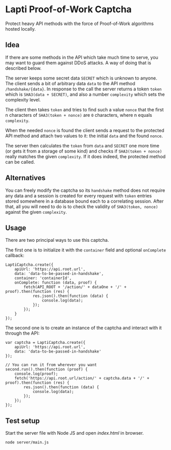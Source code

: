 # Lapti Proof-of-Work Captcha

Protect heavy API methods with the force of Proof-of-Work algorithms hosted locally.

## Idea

If there are some methods in the API which take much time to serve, you may want to guard them against DDoS attacks. A way of doing that is described below.

The server keeps some secret data `SECRET` which is unknown to anyone. The client sends a bit of arbitrary data `data` to the API method `/handshake/{data}`. In response to the call the server returns a token `token` which is `SHA3(data + SECRET)`, and also a number `complexity` which sets the complexity level.

The client then takes `token` and tries to find such a value `nonce` that the first n characters of `SHA3(token + nonce)` are `0` characters, where n equals `complexity`.

When the needed `nonce` is found the client sends a request to the protected API method and attach two values to it: the initial `data` and the found `nonce`.

The server then calculates the `token` from `data` and `SECRET` one more time (or gets it from a storage of some kind) and checks if `SHA3(token + nonce)` really matches the given `complexity`. If it does indeed, the protected method can be called.

## Alternatives

You can freely modify the captcha so its `handshake` method does not require any data and a session is created for every request with `token` entries stored somewhere in a database bound each to a correlating session. After that, all you will need to do is to check the validity of `SHA3(token, nonce)` against the given `complexity`.

## Usage

There are two principal ways to use this captcha.

The first one is to initialize it with the `container` field and optional `onComplete` callback:

```
LaptiCaptcha.create({
    apiUrl: 'https://api.root.url',
    data: 'data-to-be-passed-in-handshake',
    container: 'containerId',
    onComplete: function (data, proof) {
        fetch(API_ROOT + '/action/' + dataOne + '/' + proof).then(function (res) {
            res.json().then(function (data) {
                console.log(data);
            });
        });
    }
});
```

The second one is to create an instance of the captcha and interact with it through the API:

```
var captcha = LaptiCaptcha.create({
    apiUrl: 'https://api.root.url',
    data: 'data-to-be-passed-in-handshake'
});

// You can run it from wherever you want
second.run().then(function (proof) {
    console.log(proof);
    fetch('https://api.root.url/action/' + captcha.data + '/' + proof).then(function (res) {
        res.json().then(function (data) {
            console.log(data);
        });
    });
});
```

## Test setup

Start the server file with Node JS and open _index.html_ in browser.

```
node server/main.js
```
